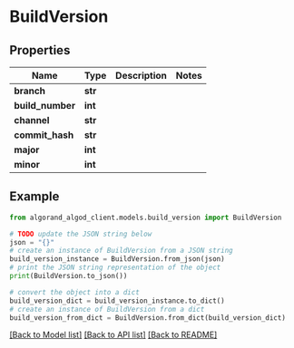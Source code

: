 # BuildVersion


## Properties

Name | Type | Description | Notes
------------ | ------------- | ------------- | -------------
**branch** | **str** |  | 
**build_number** | **int** |  | 
**channel** | **str** |  | 
**commit_hash** | **str** |  | 
**major** | **int** |  | 
**minor** | **int** |  | 

## Example

```python
from algorand_algod_client.models.build_version import BuildVersion

# TODO update the JSON string below
json = "{}"
# create an instance of BuildVersion from a JSON string
build_version_instance = BuildVersion.from_json(json)
# print the JSON string representation of the object
print(BuildVersion.to_json())

# convert the object into a dict
build_version_dict = build_version_instance.to_dict()
# create an instance of BuildVersion from a dict
build_version_from_dict = BuildVersion.from_dict(build_version_dict)
```
[[Back to Model list]](../README.md#documentation-for-models) [[Back to API list]](../README.md#documentation-for-api-endpoints) [[Back to README]](../README.md)



